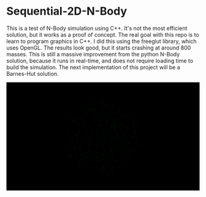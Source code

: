 # Sequential-2D-N-Body
This is a test of N-Body simulation using C++. It's not the most efficient solution, but it works as a proof of concept. The real goal with this repo is to learn to program graphics in C++. I did this using the freeglut library, which uses OpenGL. The results look good, but it starts crashing at around 800 masses. This is still a massive improvement from the python N-Body solution, because it runs in real-time, and does not require loading time to build the simulation. The next implementation of this project will be a Barnes-Hut solution.

![screencap](https://github.com/shutch42/Sequential-2D-N-Body/blob/master/screencap.gif)
